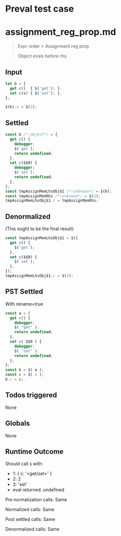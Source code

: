 # Preval test case

# assignment_reg_prop.md

> Expr order > Assignment reg prop
>
> Object evals before rhs

## Input

`````js filename=intro
let b = {
  get c()  { $('get'); }, 
  set c(x) { $('set'); },
};

$(b).c = $(2);
`````


## Settled


`````js filename=intro
const b /*:object*/ = {
  get c() {
    debugger;
    $(`get`);
    return undefined;
  },
  set c($$0) {
    debugger;
    $(`set`);
    return undefined;
  },
};
const tmpAssignMemLhsObj$1 /*:unknown*/ = $(b);
const tmpAssignMemRhs /*:unknown*/ = $(2);
tmpAssignMemLhsObj$1.c = tmpAssignMemRhs;
`````


## Denormalized
(This ought to be the final result)

`````js filename=intro
const tmpAssignMemLhsObj$1 = $({
  get c() {
    $(`get`);
  },
  set c($$0) {
    $(`set`);
  },
});
tmpAssignMemLhsObj$1.c = $(2);
`````


## PST Settled
With rename=true

`````js filename=intro
const a = {
  get c() {
    debugger;
    $( "get" );
    return undefined;
  },
  set c( $$0 ) {
    debugger;
    $( "set" );
    return undefined;
  },
};
const b = $( a );
const c = $( 2 );
b.c = c;
`````


## Todos triggered


None


## Globals


None


## Runtime Outcome


Should call `$` with:
 - 1: { c: '<get/set>' }
 - 2: 2
 - 3: 'set'
 - eval returned: undefined

Pre normalization calls: Same

Normalized calls: Same

Post settled calls: Same

Denormalized calls: Same
